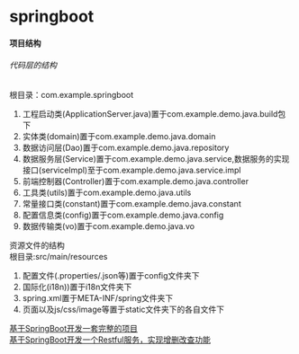 # springboot  
#### 项目结构  
###### 代码层的结构  

根目录：com.example.springboot  
1. 工程启动类(ApplicationServer.java)置于com.example.demo.java.build包下  
2. 实体类(domain)置于com.example.demo.java.domain  
3. 数据访问层(Dao)置于com.example.demo.java.repository  
4. 数据服务层(Service)置于com.example.demo.java.service,数据服务的实现接口(serviceImpl)至于com.example.demo.java.service.impl  
5. 前端控制器(Controller)置于com.example.demo.java.controller  
6. 工具类(utils)置于com.example.demo.java.utils  
7. 常量接口类(constant)置于com.example.demo.java.constant  
8. 配置信息类(config)置于com.example.demo.java.config  
9. 数据传输类(vo)置于com.example.demo.java.vo    

资源文件的结构  
根目录:src/main/resources  
1. 配置文件(.properties/.json等)置于config文件夹下  
2. 国际化(i18n))置于i18n文件夹下  
3. spring.xml置于META-INF/spring文件夹下  
4. 页面以及js/css/image等置于static文件夹下的各自文件下  


[基于SpringBoot开发一套完整的项目](https://blog.csdn.net/xwd718/article/details/80640357)  
[基于SpringBoot开发一个Restful服务，实现增删改查功能](http://www.cnblogs.com/xuwujing/p/8260935.html%20)  

